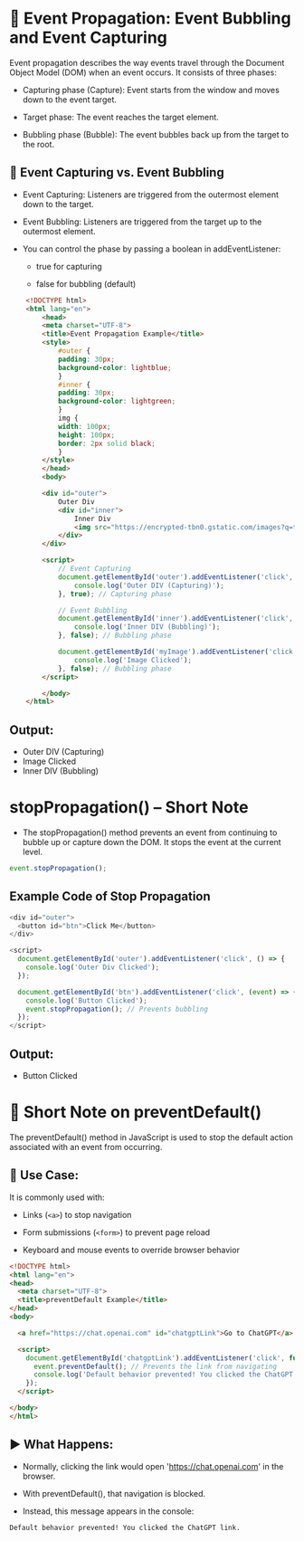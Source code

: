 # 📘 Event Propagation: Event Bubbling and Event Capturing

Event propagation describes the way events travel through the Document Object Model (DOM) when an event occurs. It consists of three phases:
- Capturing phase (Capture): Event starts from the window and moves down to the event target.

- Target phase: The event reaches the target element.

- Bubbling phase (Bubble): The event bubbles back up from the target to the root.

## 🔁 Event Capturing vs. Event Bubbling

- Event Capturing: Listeners are triggered from the outermost element down to the target.

- Event Bubbling: Listeners are triggered from the target up to the outermost element.

- You can control the phase by passing a boolean in addEventListener:

    - true for capturing

    - false for bubbling (default)

``` html
    <!DOCTYPE html>
    <html lang="en">
        <head>
        <meta charset="UTF-8">
        <title>Event Propagation Example</title>
        <style>
            #outer {
            padding: 30px;
            background-color: lightblue;
            }
            #inner {
            padding: 30px;
            background-color: lightgreen;
            }
            img {
            width: 100px;
            height: 100px;
            border: 2px solid black;
            }
        </style>
        </head>
        <body>

        <div id="outer">
            Outer Div
            <div id="inner">
                Inner Div
                <img src="https://encrypted-tbn0.gstatic.com/images?q=tbn:ANd9GcQ3wxJ0c-jC6VcDASO9aiDWD9zWAeJLKrS5gg&s" alt="Sample Image" id="myImage">
            </div>
        </div>

        <script>
            // Event Capturing
            document.getElementById('outer').addEventListener('click', function () {
                console.log('Outer DIV (Capturing)');
            }, true); // Capturing phase

            // Event Bubbling
            document.getElementById('inner').addEventListener('click', function () {
                console.log('Inner DIV (Bubbling)');
            }, false); // Bubbling phase

            document.getElementById('myImage').addEventListener('click', function () {
                console.log('Image Clicked');
            }, false); // Bubbling phase
        </script>

        </body>
    </html>

```

## Output:
- Outer DIV (Capturing)
- Image Clicked
- Inner DIV (Bubbling)



# stopPropagation() – Short Note
- The stopPropagation() method prevents an event from continuing to bubble up or capture down the DOM. It stops the event at the current level.

```javascript
event.stopPropagation();
```

## Example Code of Stop Propagation

```javascript
<div id="outer">
  <button id="btn">Click Me</button>
</div>

<script>
  document.getElementById('outer').addEventListener('click', () => {
    console.log('Outer Div Clicked');
  });

  document.getElementById('btn').addEventListener('click', (event) => {
    console.log('Button Clicked');
    event.stopPropagation(); // Prevents bubbling
  });
</script>
```

## Output:
- Button Clicked


# 🛑 Short Note on preventDefault()
The preventDefault() method in JavaScript is used to stop the default action associated with an event from occurring.

## 📘 Use Case:
It is commonly used with:

- Links (```<a>```) to stop navigation

- Form submissions (```<form>```) to prevent page reload

- Keyboard and mouse events to override browser behavior

``` html
<!DOCTYPE html>
<html lang="en">
<head>
  <meta charset="UTF-8">
  <title>preventDefault Example</title>
</head>
<body>

  <a href="https://chat.openai.com" id="chatgptLink">Go to ChatGPT</a>

  <script>
    document.getElementById('chatgptLink').addEventListener('click', function(event) {
      event.preventDefault(); // Prevents the link from navigating
      console.log('Default behavior prevented! You clicked the ChatGPT link.');
    });
  </script>

</body>
</html>

```
## ▶️ What Happens:
- Normally, clicking the link would open 'https://chat.openai.com' in the browser.

- With preventDefault(), that navigation is blocked.

- Instead, this message appears in the console:

```bash
Default behavior prevented! You clicked the ChatGPT link.
```